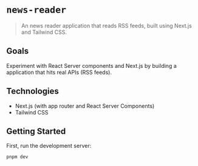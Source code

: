 # `news-reader`

> An news reader application that reads RSS feeds, built using Next.js and Tailwind CSS.

## Goals

Experiment with React Server components and Next.js by building a
application that hits real APIs (RSS feeds).

## Technologies

- Next.js (with app router and React Server Components)
- Tailwind CSS

## Getting Started

First, run the development server:

```bash
pnpm dev
```

